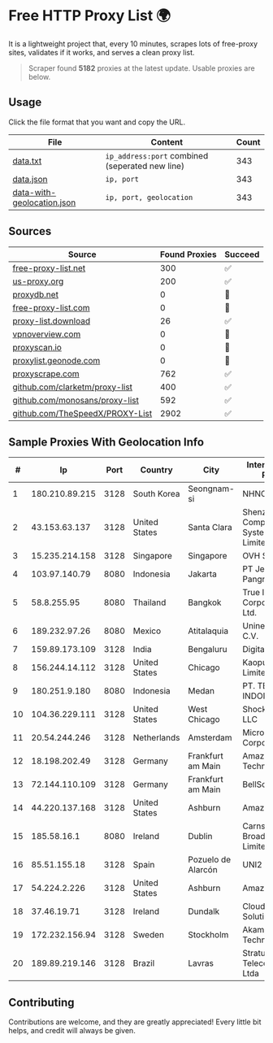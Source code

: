 
# Free HTTP Proxy List 🌍

It is a lightweight project that, every 10 minutes, scrapes lots of free-proxy sites, validates if it works, and serves a clean proxy list.


> Scraper found **5182** proxies at the latest update. Usable proxies are below.

## Usage

Click the file format that you want and copy the URL.


|File|Content|Count|
|----|-------|-----|
|[data.txt](https://raw.githubusercontent.com/themiralay/Proxy-List-World/master/data.txt)|`ip_address:port` combined (seperated new line)|343|
|[data.json](https://raw.githubusercontent.com/themiralay/Proxy-List-World/master/data.json)|`ip, port`|343|
|[data-with-geolocation.json](https://raw.githubusercontent.com/themiralay/Proxy-List-World/master/data-with-geolocation.json)|`ip, port, geolocation`|343|

## Sources

|Source|Found Proxies|Succeed|
|------|-------------|-------|
|[free-proxy-list.net](https://free-proxy-list.net)|300|✅|
|[us-proxy.org](https://www.us-proxy.org)|200|✅|
|[proxydb.net](http://proxydb.net)|0|🚫|
|[free-proxy-list.com](https://free-proxy-list.com/?page=&port=&type%5B%5D=http&type%5B%5D=https&up_time=0&search=Search)|0|🚫|
|[proxy-list.download](https://www.proxy-list.download/HTTP)|26|✅|
|[vpnoverview.com](https://vpnoverview.com/privacy/anonymous-browsing/free-proxy-servers)|0|🚫|
|[proxyscan.io](https://www.proxyscan.io)|0|🚫|
|[proxylist.geonode.com](https://proxylist.geonode.com/api/proxy-list?limit=300&page=1&sort_by=lastChecked&sort_type=desc&protocols=http,https)|0|🚫|
|[proxyscrape.com](https://api.proxyscrape.com/v2/?request=displayproxies&protocol=http&timeout=10000&country=all&ssl=all&anonymity=all)|762|✅|
|[github.com/clarketm/proxy-list](https://raw.githubusercontent.com/clarketm/proxy-list/master/proxy-list-raw.txt)|400|✅|
|[github.com/monosans/proxy-list](https://raw.githubusercontent.com/monosans/proxy-list/main/proxies/http.txt)|592|✅|
|[github.com/TheSpeedX/PROXY-List](https://raw.githubusercontent.com/TheSpeedX/PROXY-List/master/http.txt)|2902|✅|


## Sample Proxies With Geolocation Info

|#|Ip|Port|Country|City|Internet Service Provider|
|-|--|----|-------|----|-------------------------|
|1|180.210.89.215|3128|South Korea|Seongnam-si|NHNCLOUD|
|2|43.153.63.137|3128|United States|Santa Clara|Shenzhen Tencent Computer Systems Company Limited|
|3|15.235.214.158|3128|Singapore|Singapore|OVH SAS|
|4|103.97.140.79|8080|Indonesia|Jakarta|PT Jembatan Data Pangrango|
|5|58.8.255.95|8080|Thailand|Bangkok|True Internet Corporation CO. Ltd.|
|6|189.232.97.26|8080|Mexico|Atitalaquia|Uninet S.A. de C.V.|
|7|159.89.173.109|3128|India|Bengaluru|DigitalOcean, LLC|
|8|156.244.14.112|3128|United States|Chicago|Kaopu Cloud HK Limited|
|9|180.251.9.180|8080|Indonesia|Medan|PT. TELKOM INDONESIA|
|10|104.36.229.111|3128|United States|West Chicago|Shock Hosting LLC|
|11|20.54.244.246|3128|Netherlands|Amsterdam|Microsoft Corporation|
|12|18.198.202.49|3128|Germany|Frankfurt am Main|Amazon Technologies Inc.|
|13|72.144.110.109|3128|Germany|Frankfurt am Main|BellSouth.net Inc.|
|14|44.220.137.168|3128|United States|Ashburn|Amazon.com|
|15|185.58.16.1|8080|Ireland|Dublin|Carnsore Broadband Limited|
|16|85.51.155.18|3128|Spain|Pozuelo de Alarcón|UNI2|
|17|54.224.2.226|3128|United States|Ashburn|Amazon.com, Inc.|
|18|37.46.19.71|3128|Ireland|Dundalk|Cloud Hosting Solutions, Limited.|
|19|172.232.156.94|3128|Sweden|Stockholm|Akamai Technologies, Inc.|
|20|189.89.219.146|3128|Brazil|Lavras|Stratus Telecomunicacoes Ltda|



## Contributing

Contributions are welcome, and they are greatly appreciated! Every
little bit helps, and credit will always be given.

